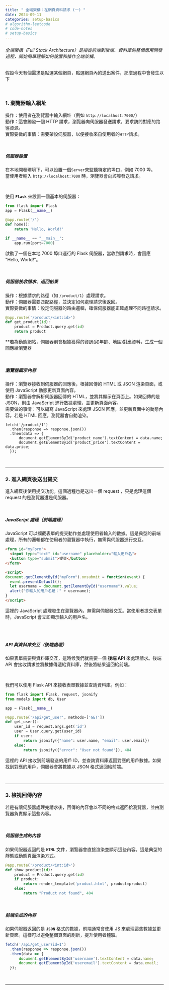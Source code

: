 ```yaml
---
title: " 全端架構：在網頁資料請求 (一) "
date: 2024-09-11
categories: setup-basics
# algorithm-leetcode
# code-notes
# setup-basics
---
```

<!-- 大綱引言 -->
###### 全端架構（Full Stack Architecture）是指從前端到後端、資料庫的整個應用開發過程，開始簡單理解如何設置和操作全端架構。
<!-- 正文 -->

假設今天有個需求是點選某個網頁，點選網頁內的送出案件，那麼過程中會發生以下

<br>

### 1. 瀏覽器輸入網址

操作：使用者在瀏覽器中輸入網址（例如 `http://localhost:7000/`）  
動作：這會觸發一個 HTTP 請求，瀏覽器向伺服器發送請求，要求訪問對應的路徑資源。  
實際要做的事情：需要架設伺服器，以便接收來自使用者的`HTTP`請求。

<br>

##### 伺服器設置

在本地開發環境下，可以設置一個`Server`來監聽特定的埠口，例如 7000 埠。  
當使用者輸入 `http://localhost:7000` 時，瀏覽器會向該埠發送請求。

<br>

使用 **`Flask`** 來設置一個基本的伺服器：  


```python
from flask import Flask
app = Flask(__name__)

@app.route('/')
def home():
    return 'Hello, World!'

if __name__ == "__main__":
    app.run(port=7000)
```
啟動了一個在本地 7000 埠口運行的 Flask 伺服器，當收到請求時，會回應 "Hello, World!"。

<br>

##### 伺服器接收請求、返回結果
操作：根據請求的路徑（如 `/product/1`）處理請求。    
動作：伺服器需要匹配路徑，並決定如何處理請求後返回。  
實際要做的事情：設定伺服器的路由邏輯，確保伺服器能正確處理不同路徑請求。  



   ```python
   @app.route('/product/<int:id>')
   def get_product(id):
       product = Product.query.get(id)
       return product
   ```
**若為動態網站，伺服器則會根據獲得的資訊(如年齡、地區)對應資料，生成一個回應給瀏覽器

<br>


##### 瀏覽器顯示內容
操作：瀏覽器接收到伺服器的回應後，根據回傳的 HTML 或 JSON 渲染頁面，或使用 JavaScript 動態更新頁面內容。  
動作：瀏覽器會解析伺服器回傳的 HTML，並將其顯示在頁面上。如果回傳的是 JSON，則由 JavaScript 進行數據處理，並更新頁面內容。  
需要做的事情：可以編寫 JavaScript 來處理 JSON 回應，並更新頁面中的動態內容。若是 HTML 回應，瀏覽器會自動渲染。  
```JS
fetch('/product/1')
  .then(response => response.json())
  .then(data => {
      document.getElementById('product_name').textContent = data.name;
      document.getElementById('product_price').textContent = data.price;
  });
```

<br>

---

### 2. 進入網頁後送出提交

進入網頁後使用提交功能。這個過程也是送出一個 request ，只是處理這個 request 的是瀏覽器還是伺服器。

<br>

##### JavaScript 處理（前端處理）

JavaScript 可以攔截表單的提交動作並處理使用者輸入的數據。這是典型的前端處理，所有的邏輯都在使用者的瀏覽器中執行，無需與伺服器進行交互。

```html
<form id="myForm">
  <input type="text" id="username" placeholder="輸入用戶名">
  <button type="submit">提交</button>
</form>

<script>
document.getElementById("myForm").onsubmit = function(event) {
  event.preventDefault();
  let username = document.getElementById("username").value;
  alert("你輸入的用戶名是：" + username);
}
</script>
```

這裡的 JavaScript 處理發生在瀏覽器內，無需與伺服器交互。當使用者提交表單時，JavaScript 會立即顯示輸入的用戶名。

<br>
<br>

##### API 與資料庫交互（後端處理）

如果表單需要與資料庫交互，這時候我們就需要一個 **後端 API** 來處理請求。後端 API 會接收請求並將數據傳遞給資料庫，然後將結果返回給前端。

<br>

我們可以使用 Flask API 來接收表單數據並查詢資料庫。例如：

```python
from flask import Flask, request, jsonify
from models import db, User

app = Flask(__name__)

@app.route('/api/get_user', methods=['GET'])
def get_user():
    user_id = request.args.get('id')
    user = User.query.get(user_id)
    if user:
        return jsonify({"name": user.name, "email": user.email})
    else:
        return jsonify({"error": "User not found"}), 404
```

這裡的 API 接收到前端發送的用戶 ID，並查詢資料庫返回對應的用戶數據。如果找到對應的用戶，伺服器會將數據以 JSON 格式返回給前端。

<br>

---

### 3. 檢視回傳內容

若是有讓伺服器處理完請求後，回傳的內容會以不同的格式返回給瀏覽器，並由瀏覽器負責顯示這些內容。

<br>

##### 伺服器生成的內容

如果伺服器返回的是 **`HTML`** 文件，瀏覽器會直接渲染並顯示這些內容。這是典型的靜態或動態頁面渲染方式。

```python
@app.route('/product/<int:id>')
def show_product(id):
    product = Product.query.get(id)
    if product:
        return render_template('product.html', product=product)
    else:
        return "Product not found", 404
```


<br>

##### 前端生成的內容

如果伺服器返回的是 **`JSON`** 格式的數據，前端通常會使用 JS 來處理這些數據並更新頁面。這樣可以避免整個頁面的刷新，提升使用者體驗。

```javascript
fetch('/api/get_user?id=1')
  .then(response => response.json())
  .then(data => {
      document.getElementById('username').textContent = data.name;
      document.getElementById('useremail').textContent = data.email;
  });
```

<br>

---